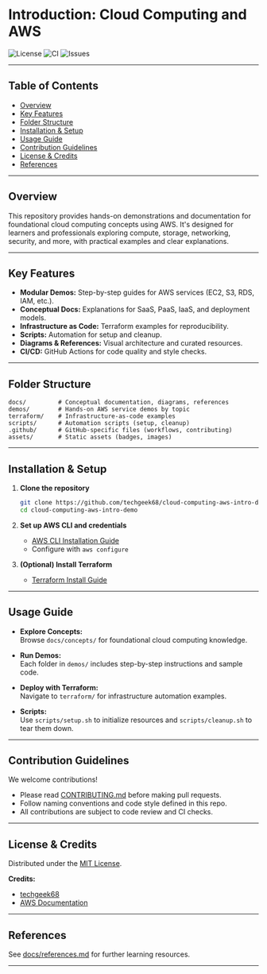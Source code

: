 # Introduction: Cloud Computing and AWS 

![License](https://img.shields.io/github/license/techgeek68/cloud-computing-aws-intro-demo)
![CI](https://github.com/techgeek68/cloud-computing-aws-intro-demo/actions/workflows/lint.yml/badge.svg)
![Issues](https://img.shields.io/github/issues/techgeek68/cloud-computing-aws-intro-demo)

---

## Table of Contents

- [Overview](#overview)
- [Key Features](#key-features)
- [Folder Structure](#folder-structure)
- [Installation & Setup](#installation--setup)
- [Usage Guide](#usage-guide)
- [Contribution Guidelines](#contribution-guidelines)
- [License & Credits](#license--credits)
- [References](#references)

---

## Overview

This repository provides hands-on demonstrations and documentation for foundational cloud computing concepts using AWS. It's designed for learners and professionals exploring compute, storage, networking, security, and more, with practical examples and clear explanations.

---

## Key Features

- **Modular Demos:** Step-by-step guides for AWS services (EC2, S3, RDS, IAM, etc.).
- **Conceptual Docs:** Explanations for SaaS, PaaS, IaaS, and deployment models.
- **Infrastructure as Code:** Terraform examples for reproducibility.
- **Scripts:** Automation for setup and cleanup.
- **Diagrams & References:** Visual architecture and curated resources.
- **CI/CD:** GitHub Actions for code quality and style checks.

---

## Folder Structure

```plaintext
docs/         # Conceptual documentation, diagrams, references
demos/        # Hands-on AWS service demos by topic
terraform/    # Infrastructure-as-code examples
scripts/      # Automation scripts (setup, cleanup)
.github/      # GitHub-specific files (workflows, contributing)
assets/       # Static assets (badges, images)
```

---

## Installation & Setup

1. **Clone the repository**
   ```bash
   git clone https://github.com/techgeek68/cloud-computing-aws-intro-demo.git
   cd cloud-computing-aws-intro-demo
   ```

2. **Set up AWS CLI and credentials**
   - [AWS CLI Installation Guide](https://docs.aws.amazon.com/cli/latest/userguide/getting-started-install.html)
   - Configure with `aws configure`

3. **(Optional) Install Terraform**
   - [Terraform Install Guide](https://developer.hashicorp.com/terraform/tutorials/aws-get-started/install-cli)

---

## Usage Guide

- **Explore Concepts:**  
  Browse `docs/concepts/` for foundational cloud computing knowledge.

- **Run Demos:**  
  Each folder in `demos/` includes step-by-step instructions and sample code.

- **Deploy with Terraform:**  
  Navigate to `terraform/` for infrastructure automation examples.

- **Scripts:**  
  Use `scripts/setup.sh` to initialize resources and `scripts/cleanup.sh` to tear them down.

---

## Contribution Guidelines

We welcome contributions!

- Please read [CONTRIBUTING.md](.github/CONTRIBUTING.md) before making pull requests.
- Follow naming conventions and code style defined in this repo.
- All contributions are subject to code review and CI checks.

---

## License & Credits

Distributed under the [MIT License](LICENSE).

**Credits:**  
- [techgeek68](https://github.com/techgeek68)  
- [AWS Documentation](https://docs.aws.amazon.com/)

---

## References

See [docs/references.md](docs/references.md) for further learning resources.

---
